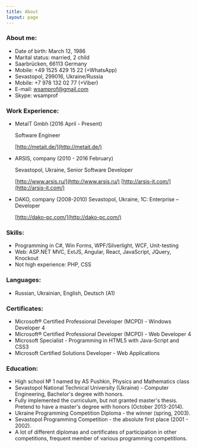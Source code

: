 ```yaml
---
title: About
layout: page
---
```


### About me:
* Date of birth:  March 12, 1986
* Marital status: married, 2 child
* Saarbrücken, 66113 Germany
* Mobile: +49 1525 429 15 22 (+WhatsApp)
* Sevastopol, 299016, Ukraine/Russia
* Mobile: +7 978 132 02 77 (+Viber)
* E-mail: wsamprof@gmail.com
* Skype: wsamprof

### Work Experience:
* MetaIT Gmbh (2016 April - Present)

  Software Engineer

  [http://metait.de/](http://metait.de/)

*   ARSIS, company (2010 - 2016 February)

    Sevastopol, Ukraine, Senior Software Developer

    [http://www.arsis.ru/](http://www.arsis.ru/)  [http://arsis-it.com/](http://arsis-it.com/)
*   DAKO, company (2008-2010)
    Sevastopol, Ukraine, 1C: Enterprise – Developer

    [http://dako-pc.com/](http://dako-pc.com/)


### Skills:
*   Programming in C#, Win Forms, WPF/Silverlight, WCF, Unit-testing
*   Web: ASP.NET MVC, ExtJS, Angular, React, JavaScript, JQuery, Knockout
*   Not high experience:  PHP, CSS

### Languages:
*   Russian, Ukrainian, English, Deutsch (A1)

### Certificates:
*   Microsoft® Certified Professional Developer (MCPD) - Windows Developer 4
*   Microsoft® Certified Professional Developer (MCPD) - Web Developer 4
*   Microsoft Specialist - Programming in HTML5 with Java-Script and CSS3
*   Microsoft Certified Solutions Developer - Web Applications

### Education:
*   High school № 1 named by AS Pushkin, Physics and Mathematics class
*   Sevastopol National Technical University (Ukraine) - Computer Engineering, Bachelor's degree with honors.
*   Fully implemented the curriculum, but not granted master's thesis. Pretend to have a master's degree with honors (October 2013-2014).
*   Ukraine Programming Competition Diploma - the winner (spring, 2003).
*   Sevastopol Programming Competition - the absolute first place (2001 - 2002).
*   A lot of different diplomas and certificates of participation in other competitions, frequent member of various programming competitions.